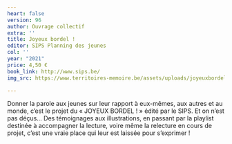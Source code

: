 ```yaml
---
heart: false
version: 96
author: Ouvrage collectif
extra: ''
title: Joyeux bordel !
editor: SIPS Planning des jeunes
col: ''
year: "2021"
price: 4,50 €
book_link: http://www.sips.be/
img_src: https://www.territoires-memoire.be/assets/uploads/joyeuxbordel.jpg

---
```

Donner la parole aux jeunes sur leur rapport à eux-mêmes, aux autres et au monde, c’est le projet du « JOYEUX BORDEL ! » édité par le SIPS. Et on n’est pas déçus... Des témoignages aux illustrations, en passant par la playlist destinée à accompagner la lecture, voire même la relecture en cours de projet, c’est une vraie place qui leur est laissée pour s’exprimer&nbsp;!